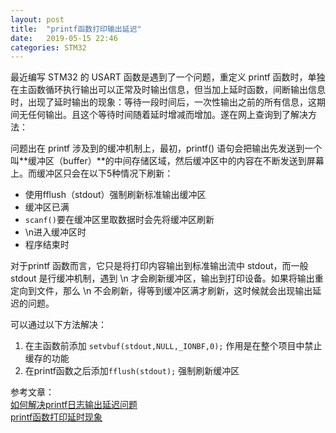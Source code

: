 ```yaml
---
layout: post
title:  "printf函数打印输出延迟"
date:   2019-05-15 22:46
categories: STM32
---
```


最近编写 STM32 的 USART 函数是遇到了一个问题，重定义 printf 函数时，单独在主函数循环执行输出可以正常及时输出信息，但当加上延时函数，间断输出信息时，出现了延时输出的现象：等待一段时间后，一次性输出之前的所有信息，这期间无任何输出。且这个等待时间随着延时增减而增加。遂在网上查询到了解决方法：

问题出在 printf 涉及到的缓冲机制上，最初，printf() 语句会把输出先发送到一个叫**缓冲区（buffer）**的中间存储区域，然后缓冲区中的内容在不断发送到屏幕上。而缓冲区只会在以下5种情况下刷新：

 - 使用fflush（stdout）强制刷新标准输出缓冲区 
 - 缓冲区已满 
 - `scanf()`要在缓冲区里取数据时会先将缓冲区刷新 
 - \n进入缓冲区时
 - 程序结束时

对于printf 函数而言，它只是将打印内容输出到标准输出流中 stdout，而一般 stdout 是行缓冲机制，遇到 \n 才会刷新缓冲区，输出到打印设备。如果将输出重定向到文件，那么 \n 不会刷新，得等到缓冲区满才刷新，这时候就会出现输出延迟的问题。

可以通过以下方法解决：

1. 在主函数前添加 `setvbuf(stdout,NULL,_IONBF,0);` 作用是在整个项目中禁止缓存的功能
2. 在printf函数之后添加`fflush(stdout);` 强制刷新缓冲区

参考文章：  
[如何解决printf日志输出延迟问题](https://blog.csdn.net/LuyaoYing001/article/details/79750905)  
[printf函数打印延时现象](https://blog.csdn.net/u011073673/article/details/81632783)






